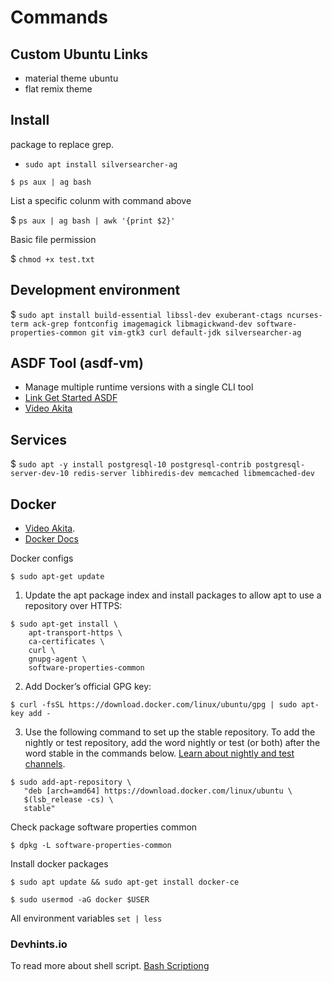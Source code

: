 # Commands

## Custom Ubuntu Links

- material theme ubuntu
- flat remix theme

## Install
package to replace grep.

- `sudo apt install silversearcher-ag` 

```
$ ps aux | ag bash
 ```

 List a specific colunm with command above

 $ `ps aux | ag bash | awk '{print $2}'`

 Basic file permission

 $ `chmod +x test.txt`

 ## Development environment

 $ `sudo apt install build-essential libssl-dev exuberant-ctags ncurses-term ack-grep fontconfig imagemagick libmagickwand-dev software-properties-common git vim-gtk3 curl default-jdk silversearcher-ag`

 ## ASDF Tool (asdf-vm)
- Manage multiple runtime versions with a single CLI tool
 - [Link Get Started ASDF](https://asdf-vm.com/#/core-manage-asdf-vm)
 - [Video Akita](https://youtu.be/epiyExCyb2s?t=2588)

 ## Services

 $ `sudo apt -y install postgresql-10 postgresql-contrib postgresql-server-dev-10 redis-server libhiredis-dev memcached libmemcached-dev`


 ## Docker
- [Video Akita](https://youtu.be/epiyExCyb2s?t=3254).
- [Docker Docs](https://docs.docker.com/engine/install/ubuntu/)

Docker configs

```
$ sudo apt-get update
```

1. Update the apt package index and install packages to allow apt to use a repository over HTTPS:

```
$ sudo apt-get install \
    apt-transport-https \
    ca-certificates \
    curl \
    gnupg-agent \
    software-properties-common

```

2. Add Docker’s official GPG key:
```
$ curl -fsSL https://download.docker.com/linux/ubuntu/gpg | sudo apt-key add -
```

3. Use the following command to set up the stable repository. To add the nightly or test repository, add the word nightly or test (or both) after the word stable in the commands below. [Learn about nightly and test channels](https://docs.docker.com/engine/install/).

```
$ sudo add-apt-repository \
   "deb [arch=amd64] https://download.docker.com/linux/ubuntu \
   $(lsb_release -cs) \
   stable"
```

Check package software properties common

```
$ dpkg -L software-properties-common
```

Install docker packages

```
$ sudo apt update && sudo apt-get install docker-ce
```

```
$ sudo usermod -aG docker $USER
```


All environment variables
`set | less`

 ### Devhints.io
 To read more about shell script.
 [Bash Scriptiong](https://devhints.io/bash)
